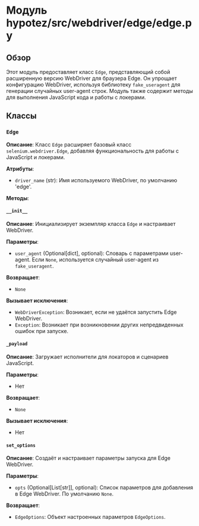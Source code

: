 # Модуль hypotez/src/webdriver/edge/edge.py

## Обзор

Этот модуль предоставляет класс `Edge`, представляющий собой расширенную версию WebDriver для браузера Edge. Он упрощает конфигурацию WebDriver, используя библиотеку `fake_useragent` для генерации случайных user-agent строк.  Модуль также содержит методы для выполнения JavaScript кода и работы с локерами.

## Классы

### `Edge`

**Описание**:  Класс `Edge` расширяет базовый класс `selenium.webdriver.Edge`, добавляя функциональность для работы с JavaScript и локерами.

**Атрибуты**:

- `driver_name` (str): Имя используемого WebDriver, по умолчанию 'edge'.

**Методы**:

#### `__init__`

**Описание**: Инициализирует экземпляр класса `Edge` и настраивает WebDriver.

**Параметры**:

- `user_agent` (Optional[dict], optional): Словарь с параметрами user-agent. Если `None`, используется случайный user-agent из `fake_useragent`.

**Возвращает**:
- `None`

**Вызывает исключения**:

- `WebDriverException`: Возникает, если не удаётся запустить Edge WebDriver.
- `Exception`:  Возникает при возникновении других непредвиденных ошибок при запуске.


#### `_payload`

**Описание**: Загружает исполнители для локаторов и сценариев JavaScript.

**Параметры**:
- Нет

**Возвращает**:
- `None`

**Вызывает исключения**:
- Нет


#### `set_options`

**Описание**: Создаёт и настраивает параметры запуска для Edge WebDriver.

**Параметры**:
- `opts` (Optional[List[str]], optional): Список параметров для добавления в Edge WebDriver. По умолчанию `None`.

**Возвращает**:
- `EdgeOptions`: Объект настроенных параметров `EdgeOptions`.